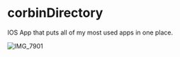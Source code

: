 # corbinDirectory

IOS App that puts all of my most used apps in one place.

![IMG_7901](https://github.com/user-attachments/assets/09eb2eac-d5dd-4e44-9711-3752df20824f)
